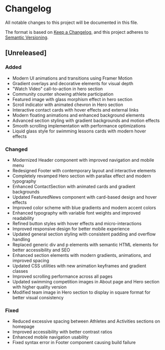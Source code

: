 # Changelog

All notable changes to this project will be documented in this file.

The format is based on [Keep a Changelog](https://keepachangelog.com/en/1.0.0/),
and this project adheres to [Semantic Versioning](https://semver.org/spec/v2.0.0.html).

## [Unreleased]

### Added
- Modern UI animations and transitions using Framer Motion
- Gradient overlays and decorative elements for visual depth
- "Watch Video" call-to-action in hero section
- Community counter showing athlete participation
- Featured image with glass morphism effect in hero section
- Scroll indicator with animated chevron in Hero section
- Interactive contact cards with hover effects and external links
- Modern floating animations and enhanced background elements
- Advanced section styling with gradient backgrounds and motion effects
- Smooth scrolling implementation with performance optimizations
- Liquid glass style for swimming lessons cards with modern hover effects

### Changed
- Modernized Header component with improved navigation and mobile menu
- Redesigned Footer with contemporary layout and interactive elements
- Completely revamped Hero section with parallax effect and modern typography
- Enhanced ContactSection with animated cards and gradient backgrounds
- Updated FeaturedNews component with card-based design and hover effects
- Improved color scheme with blue gradients and modern accent colors
- Enhanced typography with variable font weights and improved readability
- Refined button styles with hover effects and micro-interactions
- Improved responsive design for better mobile experience
- Updated general section styling with consistent padding and overflow handling
- Replaced generic div and p elements with semantic HTML elements for better accessibility and SEO
- Enhanced section elements with modern gradients, animations, and improved spacing
- Updated CSS utilities with new animation keyframes and gradient classes
- Improved scrolling performance across all pages
- Updated swimming competition images in About page and Hero section with higher quality version
- Modified team image in Hero section to display in square format for better visual consistency

### Fixed
- Reduced excessive spacing between Athletes and Activities sections on homepage
- Improved accessibility with better contrast ratios
- Enhanced mobile navigation usability
- Fixed syntax error in Footer component causing build failure